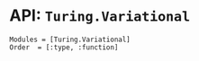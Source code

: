 # API: `Turing.Variational`

```@autodocs
Modules = [Turing.Variational]
Order  = [:type, :function]
```
